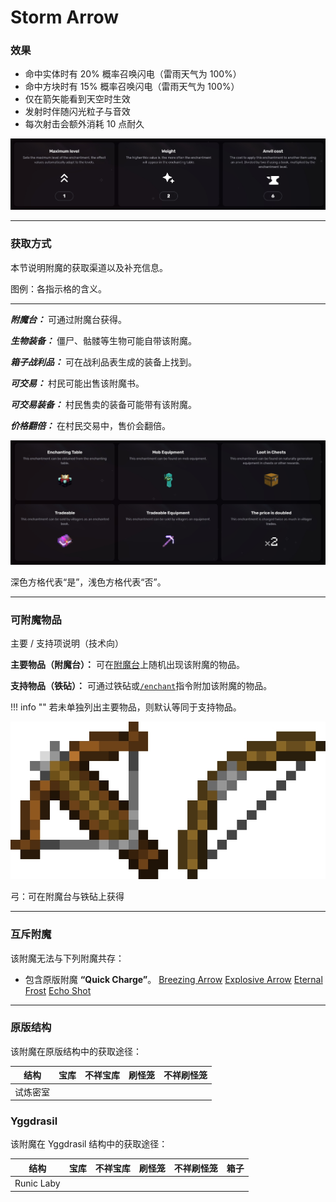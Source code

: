 # Storm Arrow
### 效果
*   命中实体时有 20% 概率召唤闪电（雷雨天气为 100%）
*   命中方块时有 15% 概率召唤闪电（雷雨天气为 100%）
*   仅在箭矢能看到天空时生效
*   发射时伴随闪光粒子与音效
*   每次射击会额外消耗 10 点耐久

![](/images/voxel/enchantment/bow-enchantment/image_1756618443759_145.png)

* * *

### 获取方式

本节说明附魔的获取渠道以及补充信息。

图例：各指示格的含义。[](#legend-explanations-of-each-box)

* * *

_**附魔台：**_ 可通过附魔台获得。

_**生物装备：**_ 僵尸、骷髅等生物可能自带该附魔。

_**箱子战利品：**_ 可在战利品表生成的装备上找到。

_**可交易：**_ 村民可能出售该附魔书。

_**可交易装备：**_ 村民售卖的装备可能带有该附魔。

_**价格翻倍：**_ 在村民交易中，售价会翻倍。

![](/images/voxel/enchantment/bow-enchantment/image_1756618443759_566.png)

深色方格代表“是”，浅色方格代表“否”。

* * *

### 可附魔物品
主要 / 支持项说明（技术向）[](#explanation-primary-supported-technical)

**主要物品（附魔台）：** 可在[附魔台](https://minecraft.wiki/w/Enchanting_table)上随机出现该附魔的物品。

**支持物品（铁砧）：** 可通过铁砧或[`/enchant`](https://minecraft.wiki/w/Commands/enchant)指令附加该附魔的物品。

!!! info ""
    若未单独列出主要物品，则默认等同于支持物品。

![](/images/voxel/enchantment/bow-enchantment/image_1756618443759_662.png)

弓：可在附魔台与铁砧上获得

* * *

### 互斥附魔

该附魔无法与下列附魔共存：

*   包含原版附魔 **“Quick Charge”**。
[Breezing Arrow](/external/neoenchants/enchantment/bow-enchantment/breezing-arrow) [Explosive Arrow](/external/neoenchants/enchantment/bow-enchantment/explosive-arrow) [Eternal Frost](/external/neoenchants/enchantment/bow-enchantment/eternal-frost) [Echo Shot](/external/neoenchants/enchantment/bow-enchantment/echo-shot)

* * *

### 原版结构

该附魔在原版结构中的获取途径：

| 结构 | 宝库 | 不祥宝库 | 刷怪笼 | 不祥刷怪笼 |
| --- | --- | --- | --- | --- |
| 试炼密室 |  |  |  |  |

### Yggdrasil

该附魔在 Yggdrasil 结构中的获取途径：

| 结构 | 宝库 | 不祥宝库 | 刷怪笼 | 不祥刷怪笼 | 箱子 |
| --- | --- | --- | --- | --- | --- |
| Runic Laby |  |  |  |  |  |
